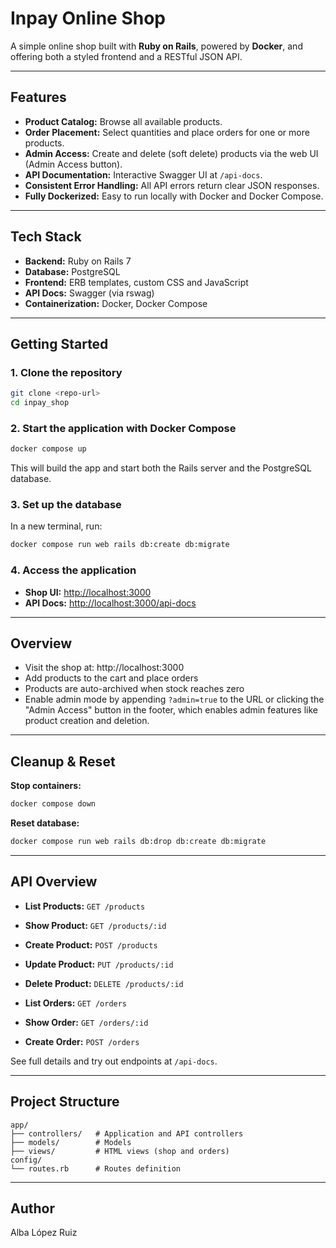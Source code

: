 # Inpay Online Shop
A simple online shop built with **Ruby on Rails**, powered by **Docker**, and offering both a styled frontend and a RESTful JSON API.

---

## Features

- **Product Catalog:** Browse all available products.
- **Order Placement:** Select quantities and place orders for one or more products.
- **Admin Access:** Create and delete (soft delete) products via the web UI (Admin Access button).
- **API Documentation:** Interactive Swagger UI at `/api-docs`.
- **Consistent Error Handling:** All API errors return clear JSON responses.
- **Fully Dockerized:** Easy to run locally with Docker and Docker Compose.

---

## Tech Stack

- **Backend:** Ruby on Rails 7
- **Database:** PostgreSQL
- **Frontend:** ERB templates, custom CSS and JavaScript
- **API Docs:** Swagger (via rswag)
- **Containerization:** Docker, Docker Compose

---

## Getting Started

### 1. Clone the repository

```bash
git clone <repo-url>
cd inpay_shop
```

### 2. Start the application with Docker Compose

```bash
docker compose up
```

This will build the app and start both the Rails server and the PostgreSQL database.

### 3. Set up the database

In a new terminal, run:

```bash
docker compose run web rails db:create db:migrate
```

### 4. Access the application

- **Shop UI:** [http://localhost:3000](http://localhost:3000)
- **API Docs:** [http://localhost:3000/api-docs](http://localhost:3000/api-docs)

---

## Overview

- Visit the shop at: http://localhost:3000
- Add products to the cart and place orders
- Products are auto-archived when stock reaches zero
- Enable admin mode by appending `?admin=true` to the URL or clicking the "Admin Access" button in the footer, which enables admin features like product creation and deletion.


---

## Cleanup & Reset

**Stop containers:**

```bash
docker compose down
```

**Reset database:**

```bash
docker compose run web rails db:drop db:create db:migrate
```

---

## API Overview

- **List Products:** `GET /products`
- **Show Product:** `GET /products/:id`
- **Create Product:** `POST /products`
- **Update Product:** `PUT /products/:id`
- **Delete Product:** `DELETE /products/:id`

- **List Orders:** `GET /orders`
- **Show Order:** `GET /orders/:id`
- **Create Order:** `POST /orders`

See full details and try out endpoints at `/api-docs`.

---

## Project Structure

```
app/
├── controllers/   # Application and API controllers
├── models/        # Models
├── views/         # HTML views (shop and orders)
config/
└── routes.rb      # Routes definition
```

---

## Author

Alba López Ruiz
